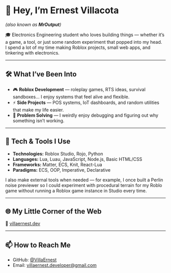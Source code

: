 # 👋 Hey, I’m Ernest Villacota  
*(also known as **MrOutput**)*

🎓 Electronics Engineering student who loves building things — whether it’s a game, a tool, or just some random experiment that popped into my head.  
I spend a lot of my time making Roblox projects, small web apps, and tinkering with electronics.

---

## 🛠 What I’ve Been Into
- 🎮 **Roblox Development** — roleplay games, RTS ideas, survival sandboxes… I enjoy systems that feel alive and flexible.  
- ⚡ **Side Projects** — POS systems, IoT dashboards, and random utilities that make my life easier.  
- 🧩 **Problem Solving** — I weirdly enjoy debugging and figuring out why something isn’t working.

---

## 🧰 Tech & Tools I Use
- **Technologies:** Roblox Studio, Rojo, Python  
- **Languages:** Lua, Luau, JavaScript, Node.js, Basic HTML/CSS  
- **Frameworks:** Matter, ECS, Knit, React-Lua  
- **Paradigms:** ECS, OOP, Imperative, Declarative  

I also make external tools when needed — for example, I once built a Perlin noise previewer so I could experiment with procedural terrain for my Roblo game without running a Roblox game instance in Studio every time.

---

## 🌐 My Little Corner of the Web
📎 [villaernest.dev](https://villaernest.dev)

---

## 📫 How to Reach Me
- GitHub: [@VillaErnest](https://github.com/VillaErnest)  
- Email: villaernest.developer@gmail.com  
